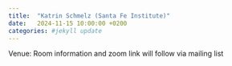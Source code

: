 ```yaml
---
title:  "Katrin Schmelz (Santa Fe Institute)"
date:   2024-11-15 10:00:00 +0200
categories: #jekyll update
---
```



Venue: Room information and zoom link will
follow via mailing list